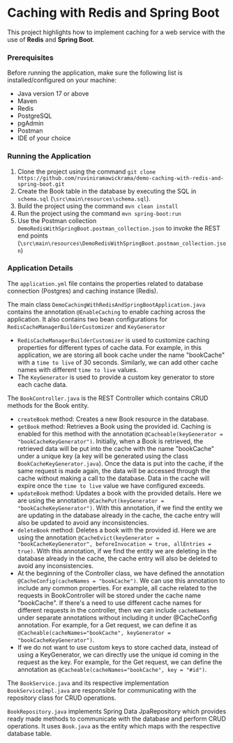 # Caching with Redis and Spring Boot

This project highlights how to implement caching for a web service with the use of **Redis** and **Spring Boot**.

### Prerequisites
Before running the application, make sure the following list is installed/configured on your machine:

* Java version 17 or above
* Maven
* Redis
* PostgreSQL
* pgAdmin
* Postman
* IDE of your choice

### Running the Application

1. Clone the project using the command `git clone https://github.com/ruviniramawickrama/demo-caching-with-redis-and-spring-boot.git`
2. Create the Book table in the database by executing the SQL in `schema.sql` (`\src\main\resources\schema.sql`).
3. Build the project using the command `mvn clean install`
4. Run the project using the command `mvn spring-boot:run`
5. Use the Postman collection `DemoRedisWithSpringBoot.postman_collection.json` to invoke the REST end points (`\src\main\resources\DemoRedisWithSpringBoot.postman_collection.json`)

### Application Details

The `application.yml` file contains the properties related to database connection (Postgres) and caching instance (Redis).

The main class `DemoCachingWithRedisAndSpringBootApplication.java` contains the annotation `@EnableCaching` to enable caching across the application. It also contains two bean configurations for `RedisCacheManagerBuilderCustomizer` and `KeyGenerator`

* `RedisCacheManagerBuilderCustomizer` is used to customize caching properties for different types of cache data. For example, in this application, we are storing all book cache under the name "bookCache" with a `time to live` of 30 seconds. Similarly, we can add other cache names with different `time to live` values.
* The `KeyGenerator` is used to provide a custom key generator to store each cache data.

The `BookController.java` is the REST Controller which contains CRUD methods for the Book entity.

* `createBook` method: Creates a new Book resource in the database.
* `getBook` method: Retrieves a Book using the provided id. Caching is enabled for this method with the annotation `@Cacheable(keyGenerator = "bookCacheKeyGenerator")`. Initially, when a Book is retrieved, the retrieved data will be put into the cache with the name "bookCache" under a unique key (a key will be generated using the class `BookCacheKeyGenerator.java`). Once the data is put into the cache, if the same request is made again, the data will be accessed through the cache without making a call to the database. Data in the cache will expire once the `time to live` value we have configured exceeds.
* `updateBook` method: Updates a book with the provided details. Here we are using the annotation `@CachePut(keyGenerator = "bookCacheKeyGenerator")`. With this annotation, if we find the entity we are updating in the database already in the cache, the cache entry will also be updated to avoid any inconsistencies.
* `deleteBook` method: Deletes a book with the provided id. Here we are using the annotation `@CacheEvict(keyGenerator = "bookCacheKeyGenerator", beforeInvocation = true, allEntries = true)`. With this annotation, if we find the entity we are deleting in the database already in the cache, the cache entry will also be deleted to avoid any inconsistencies.
* At the beginning of the Controller class, we have defined the annotation `@CacheConfig(cacheNames = "bookCache")`. We can use this annotation to include any common properties. For example, all cache related to the requests in BookController will be stored under the cache name "bookCache". If there's a need to use different cache names for different requests in the controller, then we can include `cacheNames` under separate annotations without including it under @CacheConfig annotation. For example, for a Get request, we can define it as `@Cacheable(cacheNames="bookCache", keyGenerator = "bookCacheKeyGenerator")`.
* If we do not want to use custom keys to store cached data, instead of using a KeyGenerator, we can directly use the unique id coming in the request as the key. For example, for the Get request, we can define the annotation as `@Cacheable(cacheNames="bookCache", key = "#id")`.

The `BookService.java` and its respective implementation `BookServiceImpl.java` are responsible for communicating with the repository class for CRUD operations.

`BookRepository.java` implements Spring Data JpaRepository which provides ready made methods to communicate with the database and perform CRUD operations. It uses `Book.java` as the entity which maps with the respective database table.
